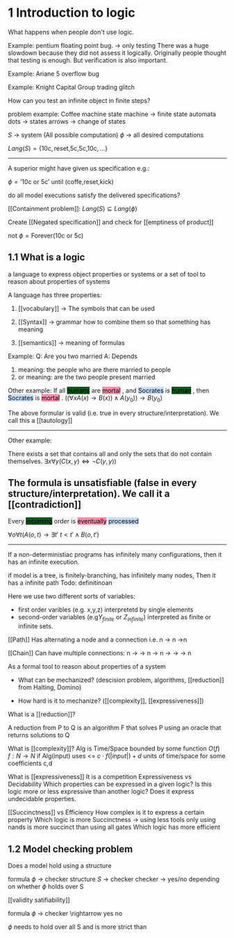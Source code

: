 # 1 Introduction to logic
What happens when people don't use logic.

Example: pentium floating point bug. -> only testing 
There was a huge slowdown because they did not assess it logically.
Originally people thought that testing is enough.
But verification is also important.

Example: Ariane 5 overflow bug


Example: Knight Capital Group trading glitch


How can you test an infinite object in finite steps?

problem example:
Coffee machine state machine -> finite state automata
dots -> states
arrows -> change of states

$S$ -> system (All possible computation)
$\phi$ -> all desired computations

$Lang(S)=\{\text{10c},\text{reset,5c,5c,10c},...\}$

---

A superior might have given us specification e.g.:

$\phi=\text{'10c or 5c'} \text{ until } (\text{coffe,reset,kick})$

do all model executions satisfy the delivered specifications?

[[Containment problem]]:
$Lang(S) \subseteq Lang(\phi)$


Create [[Negated specification]] and check for [[emptiness of product]]

$\text{not }\phi = \text{Forever(10c or 5c)}$


## 1.1 What is a logic 
a language to express object properties or systems
or
a set of tool to reason about properties of systems

A language has three properties:

1. [[vocabulary]] -> The symbols that can be used

2. [[Syntax]] -> grammar how to combine them so that something has meaning

3. [[semantics]] -> meaning of formulas

Example:
Q: Are you two married
A: Depends

1. meaning: the people who are there married to people
2. or meaning: are the two people present married


Other example:
If all <mark style="background: #014E11F2;">humans</mark> are <mark style="background: #FF5582A6;">mortal</mark> , and
<mark style="background: #ADCCFFA6;">Socrates</mark> is <mark style="background: #014E11F2;">human</mark> ,
then <mark style="background: #ADCCFFA6;">Socrates</mark> is <mark style="background: #FF5582A6;">mortal</mark> .
$((\forall x A(x)\rightarrow B(x)) \wedge A(y_0)) \rightarrow B(y_0)$

The above formular is valid (i.e. true in every structure/interpretation). We call this a [[tautology]]

---

Other example:

There exists a set that
contains all and only
the sets that do not 
contain themselves.
$\exists x \forall y(C(x,y) \iff \neg C(y,y))$

The formula is unsatisfiable (false in every structure/interpretation).
We call it a [[contradiction]]
---
Every <mark style="background: #014E11F2;">incoming</mark> order is <mark style="background: #FF5582A6;">eventually</mark> <mark style="background: #ADCCFFA6;">processed</mark> 

$\forall o \forall t(A(o,t) \rightarrow \exists t'\text{ } t<t' \wedge B(o,t')$

---
If a non-deterministiac programs
has infinitely many configurations,
then it has an infinite execution.


if model is a tree,
is finitely-branching,
has infinitely many nodes,
Then
it has a infinite path
Todo: definitinoan


Here we use two different sorts of variables:
- first order varibles (e.g. x,y,z) interpretetd by single elements
- second-order variables (e.g$Y_{finite}$ or $Z_{infinite}$) interpreted as finite or infinite sets.

[[Path]]
Has alternating a node and a  connection i.e.
n -> n ->n


[[Chain]] 
Can have multiple connections:
n -> -> n -> n -> -> -> n

As a formal tool to reason about properties of a system
- What can be mechanized?
	(descision problem, algorithms, [[reduction]] from Halting, Domino)

- How hard is it to mechanize?
	([[complexity]], [[expressiveness]])


What is a [[reduction]]?

A reduction from P to Q  is an algorithm F that solves P using an oracle that returns solutions to Q

What is [[complexity]]?
Alg is Time/Space bounded by some function $O(f)$ $f: N \rightarrow N$
if Alg(input) uses <= $c \cdot f(|input|)+d$ units of time/space for some coefficients c,d

What is [[expressiveness]]
It is a competition Expressiveness vs Decidability
Which properties can be expressed in a given logic?
Is this logic more or less expressive than another logic?
Does it express undecidable properties.

[[Succinctness]] vs Efficiency
How complex is it to express a certain property
Which logic is more Succinctness -> using less tools only using nands is more succinct than using all gates
Which logic has more efficient 

## 1.2 Model checking problem

Does a model hold using a structure

formula $\phi$ $\rightarrow$ checker
structure $S$ $\rightarrow$ checker 
checker $\rightarrow$ yes/no depending on whether $\phi$ holds over S

[[validity satifiability]] 

formula $\phi$ $\rightarrow$ checker \rightarrow yes no 

$\phi$ needs to hold over all S and is more strict than 







